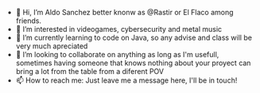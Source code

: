 - 👋 Hi, I’m Aldo Sanchez better knonw as @Rastir or El Flaco among friends. 
- 👀 I’m interested in videogames, cybersecurity and metal music
- 🌱 I’m currently learning to code on Java, so any advise and class will be very much apreciated
- 💞️ I’m looking to collaborate on anything as long as I'm usefull, sometimes having someone that knows nothing about your proyect can bring a lot from the table from a diferent POV
- 📫 How to reach me: Just leave me a message here, I'll be in touch! 

<!---
Rastir/Rastir is a ✨ special ✨ repository because its `README.md` (this file) appears on your GitHub profile.
You can click the Preview link to take a look at your changes.
--->
